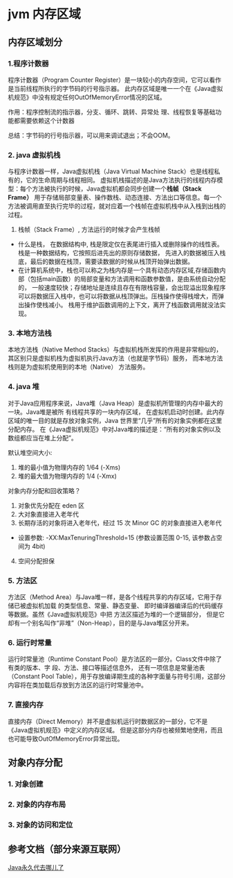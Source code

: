 # jvm 内存区域

## 内存区域划分

### 1.程序计数器
程序计数器（Program Counter Register）是一块较小的内存空间，它可以看作是当前线程所执行的字节码的行号指示器。
此内存区域是唯一一个在《Java虚拟机规范》中没有规定任何OutOfMemoryError情况的区域。

作用：程序控制流的指示器，分支、循环、跳转、异常处 理、线程恢复等基础功能都需要依赖这个计数器

总结：字节码的行号指示器，可以用来调试退出；不会OOM。

### 2. java 虚拟机栈
与程序计数器一样，Java虚拟机栈（Java Virtual Machine Stack）也是线程私有的，它的生命周期与线程相同。
虚拟机栈描述的是Java方法执行的线程内存模型：每个方法被执行的时候，Java虚拟机都会同步创建一个**栈帧（Stack Frame）**
用于存储局部变量表、操作数栈、动态连接、方法出口等信息。每一个方法被调用直至执行完毕的过程，就对应着一个栈帧在虚拟机栈中从入栈到出栈的过程。

1. 栈帧（Stack Frame）, 方法运行的时候才会产生栈帧
- 什么是栈， 在数据结构中, 栈是限定仅在表尾进行插入或删除操作的线性表。栈是一种数据结构，它按照后进先出的原则存储数据，
先进入的数据被压入栈底，最后的数据在栈顶，需要读数据的时候从栈顶开始弹出数据。
- 在计算机系统中，栈也可以称之为栈内存是一个具有动态内存区域,存储函数内部（包括main函数）的局部变量和方法调用和函数参数值，是由系统自动分配的，
一般速度较快；存储地址是连续且存在有限栈容量，会出现溢出现象程序可以将数据压入栈中，也可以将数据从栈顶弹出。压栈操作使得栈增大，而弹出操作使栈减小。
栈用于维护函数调用的上下文，离开了栈函数调用就没法实现。


### 3. 本地方法栈
本地方法栈（Native Method Stacks）与虚拟机栈所发挥的作用是非常相似的，
其区别只是虚拟机栈为虚拟机执行Java方法（也就是字节码）服务，
而本地方法栈则是为虚拟机使用到的本地（Native） 方法服务。

### 4. java 堆
对于Java应用程序来说，Java堆（Java Heap）是虚拟机所管理的内存中最大的一块。Java堆是被所 有线程共享的一块内存区域，
在虚拟机启动时创建。此内存区域的唯一目的就是存放对象实例，Java 世界里“几乎”所有的对象实例都在这里分配内存。
在《Java虚拟机规范》中对Java堆的描述是：“所有的对象实例以及数组都应当在堆上分配”。

默认堆空间大小:
1. 堆的最小值为物理内存的 1/64 (-Xms)
2. 堆的最大值为物理内存的 1/4  (-Xmx)

对象内存分配和回收策略？
1. 对象优先分配在 eden 区
2. 大对象直接进入老年代
3. 长期存活的对象将进入老年代，经过 15 次 Minor GC 的对象直接进入老年代
- 设置参数: -XX:MaxTenuringThreshold=15 (参数设置范围 0-15, 该参数占空间为 4bit)
4. 空间分配担保


### 5. 方法区
方法区（Method Area）与Java堆一样，是各个线程共享的内存区域，它用于存储已被虚拟机加载 的类型信息、常量、静态变量、
即时编译器编译后的代码缓存等数据。虽然《Java虚拟机规范》中把 方法区描述为堆的一个逻辑部分，
但是它却有一个别名叫作“非堆”（Non-Heap），目的是与Java堆区分开来。

### 6. 运行时常量
运行时常量池（Runtime Constant Pool）是方法区的一部分。Class文件中除了有类的版本、字 段、方法、接口等描述信息外，
还有一项信息是常量池表（Constant Pool Table），用于存放编译期生成的各种字面量与符号引用，这部分内容将在类加载后存放到方法区的运行时常量池中。

### 7. 直接内存
直接内存（Direct Memory）并不是虚拟机运行时数据区的一部分，它不是《Java虚拟机规范》中定义的内存区域。
但是这部分内存也被频繁地使用，而且也可能导致OutOfMemoryError异常出现。

## 对象内存分配

### 1. 对象创建

### 2. 对象的内存布局

### 3. 对象的访问和定位

## 参考文档（部分来源互联网）

[Java永久代去哪儿了](https://www.infoq.cn/article/Java-PERMGEN-Removed)

